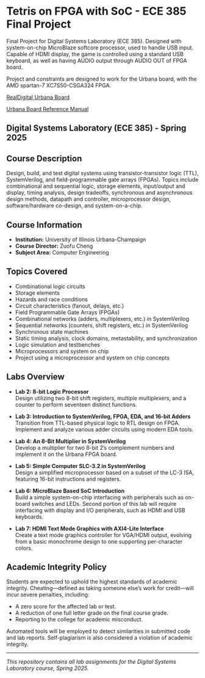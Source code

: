 # Tetris on FPGA with SoC - ECE 385 Final Project
Final Project for Digital Systems Laboratory (ECE 385). Designed with system-on-chip MicroBlaze softcore processor, used to handle USB input. Capable of HDMI display, the game is controlled using a standard USB keyboard, as well as having AUDIO output through AUDIO OUT of FPGA board.

Project and constraints are designed to work for the Urbana board, with the AMD spartan-7 XC7S50-CSGA324 FPGA.

[RealDigital Urbana Board](https://www.amd.com/en/corporate/university-program/aup-boards/realdigital-urbana-board.html)

[Urbana Board Reference Manual](https://www.realdigital.org/doc/496fed57c6b275735fe24c85de5718c2)

## Digital Systems Laboratory (ECE 385) - Spring 2025
## Course Description
Design, build, and test digital systems using transistor-transistor logic (TTL), SystemVerilog, and field-programmable gate arrays (FPGAs). Topics include combinational and sequential logic, storage elements, input/output and display, timing analysis, design tradeoffs, synchronous and asynchronous design methods, datapath and controller, microprocessor design, software/hardware co-design, and system-on-a-chip.

## Course Information
- **Institution:** University of Illinois Urbana-Champaign
- **Course Director:** Zuofu Cheng
- **Subject Area:** Computer Engineering

## Topics Covered
- Combinational logic circuits
- Storage elements
- Hazards and race conditions
- Circuit characteristics (fanout, delays, etc.)
- Field Programmable Gate Arrays (FPGAs)
- Combinational networks (adders, multiplexers, etc.) in SystemVerilog
- Sequential networks (counters, shift registers, etc.) in SystemVerilog
- Synchronous state machines
- Static timing analysis, clock domains, metastability, and synchronization
- Logic simulation and testbenches
- Microprocessors and system on chip
- Project using a microprocessor and system on chip concepts

## Labs Overview
- **Lab 2: 8-bit Logic Processor**  
  Design utilizing two 8-bit shift registers, multiple multiplexers, and a counter to perform seventeen distinct functions.

- **Lab 3: Introduction to SystemVerilog, FPGA, EDA, and 16-bit Adders**  
  Transition from TTL-based physical logic to RTL design on FPGA. Implement and analyze various adder circuits using modern EDA tools.

- **Lab 4: An 8-Bit Multiplier in SystemVerilog**  
  Develop a multiplier for two 8-bit 2’s complement numbers and implement it on the Urbana FPGA board.

- **Lab 5: Simple Computer SLC-3.2 in SystemVerilog**  
  Design a simplified microprocessor based on a subset of the LC-3 ISA, featuring 16-bit instructions and registers.

- **Lab 6: MicroBlaze Based SoC Introduction**  
  Build a simple system-on-chip interfacing with peripherals such as on-board switches and LEDs. Second portion of this lab will require interfacing with display and I/O peripherals, such as HDMI and USB keyboards.

- **Lab 7: HDMI Text Mode Graphics with AXI4-Lite Interface**  
  Create a text mode graphics controller for VGA/HDMI output, evolving from a basic monochrome design to one supporting per-character colors.

## Academic Integrity Policy
Students are expected to uphold the highest standards of academic integrity. Cheating—defined as taking someone else’s work for credit—will incur severe penalties, including:
- A zero score for the affected lab or test.
- A reduction of one full letter grade on the final course grade.
- Reporting to the college for academic misconduct.

Automated tools will be employed to detect similarities in submitted code and lab reports. Self-plagiarism is also considered a violation of academic integrity.

---
*This repository contains all lab assignments for the Digital Systems Laboratory course, Spring 2025.*
